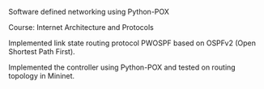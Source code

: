 Software defined networking using Python-POX

Course: Internet Architecture and Protocols

Implemented link state routing protocol PWOSPF based on OSPFv2 (Open Shortest Path First).

Implemented the controller using Python-POX and tested on routing topology in Mininet.
